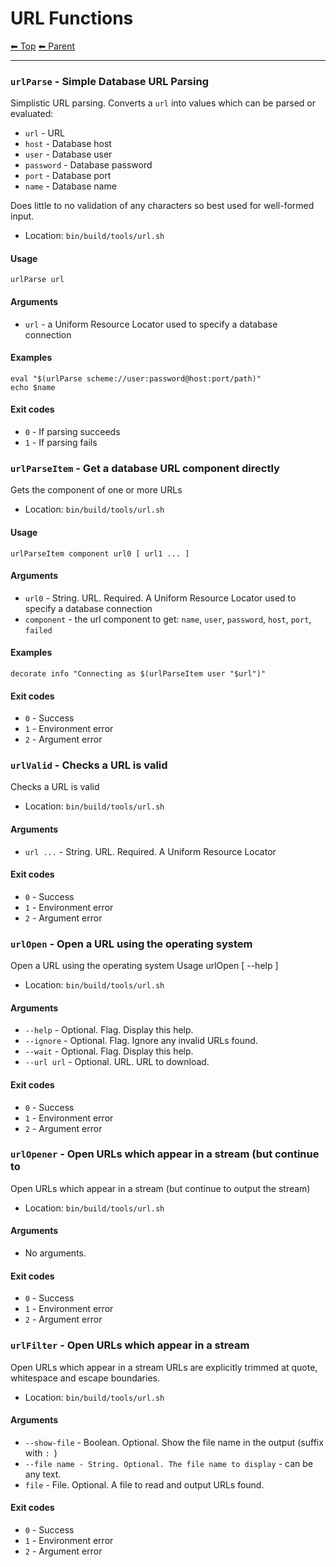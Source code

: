 # URL Functions

<!-- TEMPLATE header 2 -->
[⬅ Top](index.md) [⬅ Parent ](../index.md)
<hr />

### `urlParse` - Simple Database URL Parsing

Simplistic URL parsing. Converts a `url` into values which can be parsed or evaluated:

- `url` - URL
- `host` - Database host
- `user` - Database user
- `password` - Database password
- `port` - Database port
- `name` - Database name

Does little to no validation of any characters so best used for well-formed input.

- Location: `bin/build/tools/url.sh`

#### Usage

    urlParse url
    

#### Arguments

- `url` - a Uniform Resource Locator used to specify a database connection

#### Examples

    eval "$(urlParse scheme://user:password@host:port/path)"
    echo $name

#### Exit codes

- `0` - If parsing succeeds
- `1` - If parsing fails
### `urlParseItem` - Get a database URL component directly

Gets the component of one or more URLs

- Location: `bin/build/tools/url.sh`

#### Usage

    urlParseItem component url0 [ url1 ... ]
    

#### Arguments

- `url0` - String. URL. Required. A Uniform Resource Locator used to specify a database connection
- `component` - the url component to get: `name`, `user`, `password`, `host`, `port`, `failed`

#### Examples

    decorate info "Connecting as $(urlParseItem user "$url")"

#### Exit codes

- `0` - Success
- `1` - Environment error
- `2` - Argument error
### `urlValid` - Checks a URL is valid

Checks a URL is valid

- Location: `bin/build/tools/url.sh`

#### Arguments

- `url ...` - String. URL. Required. A Uniform Resource Locator

#### Exit codes

- `0` - Success
- `1` - Environment error
- `2` - Argument error
### `urlOpen` - Open a URL using the operating system

Open a URL using the operating system
Usage urlOpen [ --help ]

- Location: `bin/build/tools/url.sh`

#### Arguments

- `--help` - Optional. Flag. Display this help.
- `--ignore` - Optional. Flag. Ignore any invalid URLs found.
- `--wait` - Optional. Flag. Display this help.
- `--url url` - Optional. URL. URL to download.

#### Exit codes

- `0` - Success
- `1` - Environment error
- `2` - Argument error
### `urlOpener` - Open URLs which appear in a stream (but continue to

Open URLs which appear in a stream (but continue to output the stream)

- Location: `bin/build/tools/url.sh`

#### Arguments

- No arguments.

#### Exit codes

- `0` - Success
- `1` - Environment error
- `2` - Argument error
### `urlFilter` - Open URLs which appear in a stream

Open URLs which appear in a stream
URLs are explicitly trimmed at quote, whitespace and escape boundaries.

- Location: `bin/build/tools/url.sh`

#### Arguments

- `--show-file` - Boolean. Optional. Show the file name in the output (suffix with `: `)
- `--file name - String. Optional. The file name to display` - can be any text.
- `file` - File. Optional. A file to read and output URLs found.

#### Exit codes

- `0` - Success
- `1` - Environment error
- `2` - Argument error
